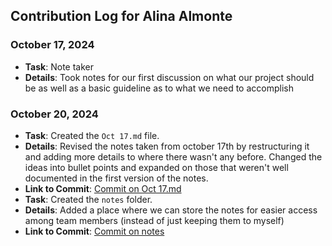 ## Contribution Log for Alina Almonte

### October 17, 2024
- **Task**: Note taker
- **Details**: Took notes for our first discussion on what our project should be as well as a basic guideline as to what we need to accomplish

### October 20, 2024
- **Task**: Created the `Oct 17.md` file.
- **Details**: Revised the notes taken from october 17th by restructuring it and adding more details to where there wasn't any before. Changed the ideas into bullet points and expanded on those that weren't well documented in the first version of the notes.
- **Link to Commit**: [Commit on Oct 17.md](https://github.com/TedDPig123/326_Project/commit/8d78fc05d92e989f4dc27beb8d202fb24d8f7d64)
- **Task**: Created the `notes` folder.
- **Details**: Added a place where we can store the notes for easier access among team members (instead of just keeping them to myself) 
- **Link to Commit**: [Commit on notes](https://github.com/TedDPig123/326_Project/commit/35febe54f8fd72ee437a673ee82ee51936aa9020)
